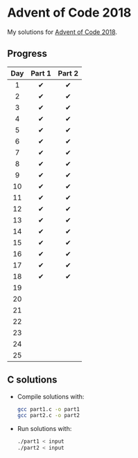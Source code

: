 # Advent of Code 2018
My solutions for [Advent of Code 2018](https://adventofcode.com/2018).  

## Progress
| Day | Part 1 | Part 2 |
|:---:|:------:|:------:|
|  1  |    ✔   |    ✔   |
|  2  |    ✔   |    ✔   |
|  3  |    ✔   |    ✔   |
|  4  |    ✔   |    ✔   |
|  5  |    ✔   |    ✔   |
|  6  |    ✔   |    ✔   |
|  7  |    ✔   |    ✔   |
|  8  |    ✔   |    ✔   |
|  9  |    ✔   |    ✔   |
|  10 |    ✔   |    ✔   |
|  11 |    ✔   |    ✔   |
|  12 |    ✔   |    ✔   |
|  13 |    ✔   |    ✔   |
|  14 |    ✔   |    ✔   |
|  15 |    ✔   |    ✔   |
|  16 |    ✔   |    ✔   |
|  17 |    ✔   |    ✔   |
|  18 |    ✔   |    ✔   |
|  19 |        |        |
|  20 |        |        |
|  21 |        |        |
|  22 |        |        |
|  23 |        |        |
|  24 |        |        |
|  25 |        |        |

## C solutions
* Compile solutions with:
	```bash
	gcc part1.c -o part1
	gcc part2.c -o part2
	```
* Run solutions with:
	```bash
	./part1 < input
	./part2 < input
	```
